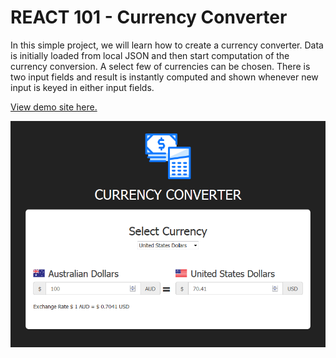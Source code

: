 # REACT 101 - Currency Converter

In this simple project, we will learn how to create a currency converter. Data is initially loaded from local JSON and then start computation of the currency conversion. A select few of currencies can be chosen. There is two input fields and result is instantly computed and shown whenever new input is keyed in either input fields.

[View demo site here.](http://edwinchen.co/react101_currency_converter/)

![Preview](screenshot.png)
